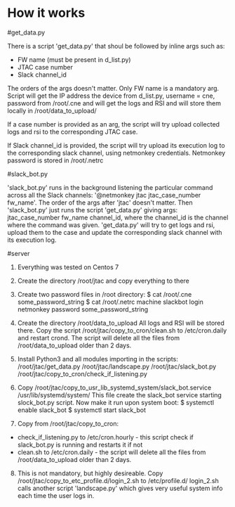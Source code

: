 # How it works
#get_data.py

There is a script 'get_data.py' that shoul be followed by inline args such as:
- FW name (must be present in d_list.py)
- JTAC case number
- Slack channel_id

The orders of the args doesn't matter. Only FW name is a mandatory arg. Script will get the IP address the device from d_list.py, username = cne, password from /root/.cne and will get the logs and RSI and will store them locally in /root/data_to_upload/<FW name>

If a case number is provided as an arg, the script will try upload collected logs and rsi to the corresponding JTAC case.

If Slack channel_id is provided, the script will try upload its execution log to the corresponding slack channel, using netmonkey credentials. Netmonkey password is stored in /root/.netrc

#slack_bot.py

'slack_bot.py' runs in the background listening the particular command across all the Slack channels: '@netmonkey jtac jtac_case_number fw_name'. The order of the args after 'jtac' doesn't matter.
Then 'slack_bot.py' just runs the script 'get_data.py' giving args: jtac_case_number fw_name channel_id, where the channel_id is the channel where the command was given. 'get_data.py' will try to get logs and rsi, upload them to the case and update the corresponding slack channel with its execution log.

#server

1) Everything was tested on Centos 7

2) Create the directory /root/jtac and copy everything to there

3) Create two password files in /root directory:
$ cat /root/.cne
some_password_string
$ cat /root/.netrc
machine slackbot login netmonkey password some_password_string

4) Create the directory /root/data_to_upload
All logs and RSI will be stored there.
Copy the script /root/jtac/copy_to_cron/clean.sh to /etc/cron.daily and restart crond. The script will delete all the files from /root/data_to_upload older than 2 days.

5) Install Python3 and all modules importing in the scripts:
/root/jtac/get_data.py
/root/jtac/landscape.py
/root/jtac/slack_bot.py
/root/jtac/copy_to_cron/check_if_listening.py

6) Copy /root/jtac/copy_to_usr_lib_systemd_system/slack_bot.service /usr/lib/systemd/system/
This file create the slack_bot service starting slock_bot.py script. Now make it run upon system boot:
$ systemctl enable slack_bot
$ systemctl start slack_bot

7) Copy from /root/jtac/copy_to_cron:
- check_if_listening.py to /etc/cron.hourly - this script check if slack_bot.py is running and restarts it if not
- clean.sh to /etc/cron.daily - the script will delete all the files from /root/data_to_upload older than 2 days.

8) This is not mandatory, but highly desireable. Copy /root/jtac/copy_to_etc_profile.d/login_2.sh to /etc/profile.d/
login_2.sh calls another script 'landscape.py' which gives very useful system info each time the user logs in. 
